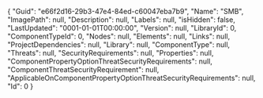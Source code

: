 {
  "Guid": "e66f2d16-29b3-47e4-84ed-c60047eba7b9",
  "Name": "SMB",
  "ImagePath": null,
  "Description": null,
  "Labels": null,
  "isHidden": false,
  "LastUpdated": "0001-01-01T00:00:00",
  "Version": null,
  "LibraryId": 0,
  "ComponentTypeId": 0,
  "Nodes": null,
  "Elements": null,
  "Links": null,
  "ProjectDependencies": null,
  "Library": null,
  "ComponentType": null,
  "Threats": null,
  "SecurityRequirements": null,
  "Properties": null,
  "ComponentPropertyOptionThreatSecurityRequirements": null,
  "ComponentThreatSecurityRequirement": null,
  "ApplicableOnComponentPropertyOptionThreatSecurityRequirements": null,
  "Id": 0
}